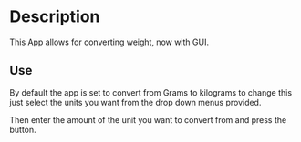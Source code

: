 # Description

This App allows for converting weight, now with GUI.

## Use

By default the app is set to convert from Grams to kilograms
to change this just select the units you want from the drop 
down menus provided.

Then enter the amount of the unit you want to convert from
and press the button.